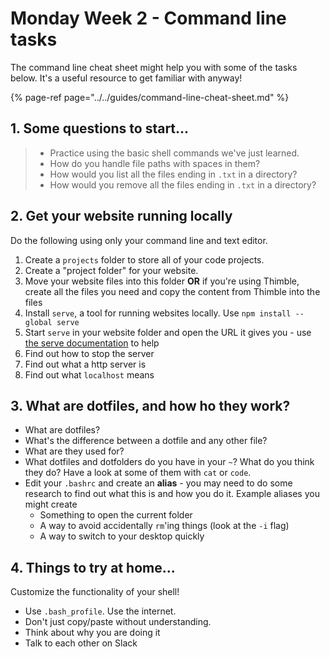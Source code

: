 # Monday Week 2 - Command line tasks

The command line cheat sheet might help you with some of the tasks below. It's a useful resource to get familiar with anyway!

{% page-ref page="../../guides/command-line-cheat-sheet.md" %}

## 1. Some questions to start...

> * Practice using the basic shell commands we've just learned.
> * How do you handle file paths with spaces in them?
> * How would you list all the files ending in `.txt` in a directory?
> * How would you remove all the files ending in `.txt` in a directory?

## 2. Get your website running locally

Do the following using only your command line and text editor.

1. Create a `projects` folder to store all of your code projects.
2. Create a "project folder" for your website.
3. Move your website files into this folder **OR** if you're using Thimble, create all the files you need and copy the content from Thimble into the files
4. Install `serve`, a tool for running websites locally. Use `npm install --global serve`
5. Start `serve` in your website folder and open the URL it gives you - use[ the serve documentation](https://www.npmjs.com/package/serve#usage) to help
6. Find out how to stop the server
7. Find out what a http server is
8. Find out what `localhost` means

## 3. What are dotfiles, and how ho they work?

* What are dotfiles?
* What's the difference between a dotfile and any other file?
* What are they used for?
* What dotfiles and dotfolders do you have in your `~`? What do you think they do? Have a look at some of them with `cat` or `code`.
* Edit your `.bashrc` and create an **alias** - you may need to do some research to find out what this is and how you do it. Example aliases you might create
  * Something to open the current folder 
  * A way to avoid accidentally `rm`'ing things \(look at the `-i` flag\)
  * A way to switch to your desktop quickly

## 4. Things to try at home...

Customize the functionality of your shell!

* Use `.bash_profile`. Use the internet.
* Don't just copy/paste without understanding.
* Think about why you are doing it
* Talk to each other on Slack

